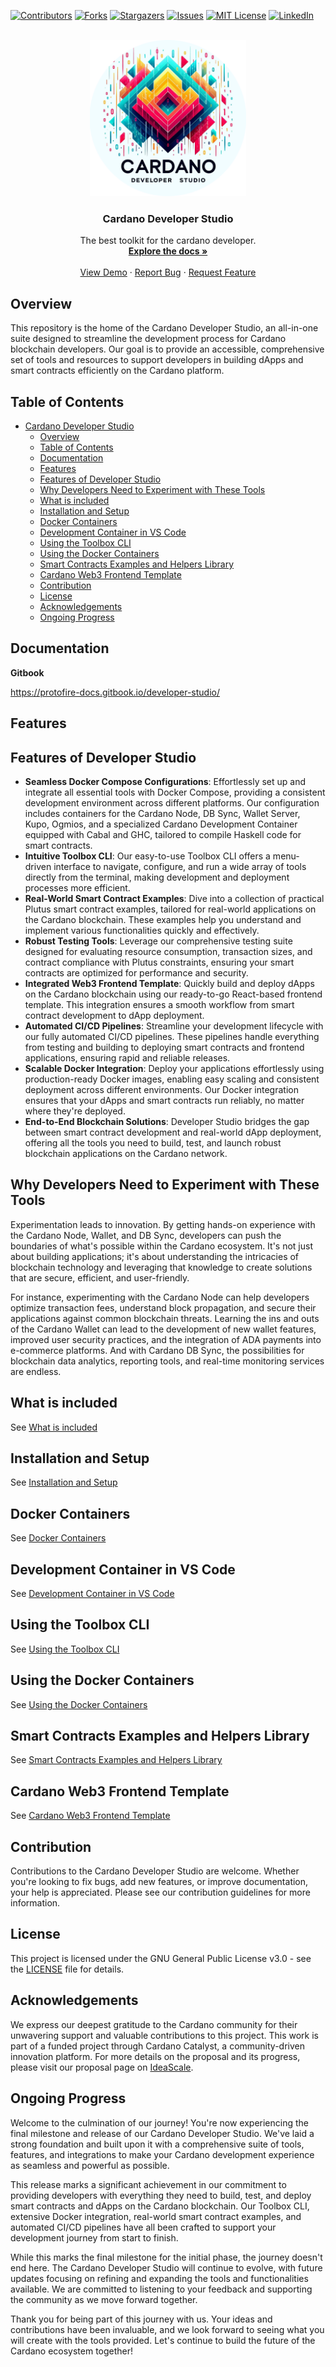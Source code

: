 <!-- Improved compatibility of back to top link: See: https://github.com/othneildrew/Best-README-Template/pull/73 -->
<a name="readme-top"></a>
<!--
*** Thanks for checking out the Best-README-Template. If you have a suggestion
*** that would make this better, please fork the repo and create a pull request
*** or simply open an issue with the tag "enhancement".
*** Don't forget to give the project a star!
*** Thanks again! Now go create something AMAZING! :D
-->



<!-- PROJECT SHIELDS -->
<!--
*** I'm using markdown "reference style" links for readability.
*** Reference links are enclosed in brackets [ ] instead of parentheses ( ).
*** See the bottom of this document for the declaration of the reference variables
*** for contributors-url, forks-url, etc. This is an optional, concise syntax you may use.
*** https://www.markdownguide.org/basic-syntax/#reference-style-links
-->
[![Contributors][contributors-shield]][contributors-url]
[![Forks][forks-shield]][forks-url]
[![Stargazers][stars-shield]][stars-url]
[![Issues][issues-shield]][issues-url]
[![MIT License][license-shield]][license-url]
[![LinkedIn][linkedin-shield]][linkedin-url]
<!-- PROJECT LOGO -->
<br />
<div align="center">
  <a href="https://github.com/protofire/Cardano-Developer-Studio">
    <img src="images/logo.png" alt="Logo" width="250" height="250">
  </a>

<h3 align="center">Cardano Developer Studio</h3>

  <p align="center">
    The best toolkit for the cardano developer.
    <br />
    <a href="https://protofire-docs.gitbook.io/developer-studio"><strong>Explore the docs »</strong></a>
    <br />
    <br />
    <a href="https://github.com/protofire/Cardano-Developer-Studio">View Demo</a>
    ·
    <a href="https://github.com/protofire/Cardano-Developer-Studio/issues">Report Bug</a>
    ·
    <a href="https://github.com/protofire/Cardano-Developer-Studio/issues">Request Feature</a>
  </p>
</div>

## Overview

This repository is the home of the Cardano Developer Studio, an all-in-one suite
designed to streamline the development process for Cardano blockchain
developers. Our goal is to provide an accessible, comprehensive set of tools and
resources to support developers in building dApps and smart contracts
efficiently on the Cardano platform.

## Table of Contents

- [Cardano Developer Studio](#cardano-developer-studio)
  - [Overview](#overview)
  - [Table of Contents](#table-of-contents)
  - [Documentation](#documentation)
  - [Features](#features)
  - [Features of Developer Studio](#features-of-developer-studio)
  - [Why Developers Need to Experiment with These Tools](#why-developers-need-to-experiment-with-these-tools)
  - [What is included](#what-is-included)
  - [Installation and Setup](#installation-and-setup)
  - [Docker Containers](#docker-containers)
  - [Development Container in VS Code](#development-container-in-vs-code)
  - [Using the Toolbox CLI](#using-the-toolbox-cli)
  - [Using the Docker Containers](#using-the-docker-containers)
  - [Smart Contracts Examples and Helpers Library](#smart-contracts-examples-and-helpers-library)
  - [Cardano Web3 Frontend Template](#cardano-web3-frontend-template)
  - [Contribution](#contribution)
  - [License](#license)
  - [Acknowledgements](#acknowledgements)
  - [Ongoing Progress](#ongoing-progress)

## Documentation

**Gitbook**

https://protofire-docs.gitbook.io/developer-studio/

## Features

## Features of Developer Studio

- **Seamless Docker Compose Configurations**: Effortlessly set up and integrate all essential tools with Docker Compose, providing a consistent development environment across different platforms. Our configuration includes containers for the Cardano Node, DB Sync, Wallet Server, Kupo, Ogmios, and a specialized Cardano Development Container equipped with Cabal and GHC, tailored to compile Haskell code for smart contracts.
- **Intuitive Toolbox CLI**: Our easy-to-use Toolbox CLI offers a menu-driven interface to navigate, configure, and run a wide array of tools directly from the terminal, making development and deployment processes more efficient.
- **Real-World Smart Contract Examples**: Dive into a collection of practical Plutus smart contract examples, tailored for real-world applications on the Cardano blockchain. These examples help you understand and implement various functionalities quickly and effectively.
- **Robust Testing Tools**: Leverage our comprehensive testing suite designed for evaluating resource consumption, transaction sizes, and contract compliance with Plutus constraints, ensuring your smart contracts are optimized for performance and security.
- **Integrated Web3 Frontend Template**: Quickly build and deploy dApps on the Cardano blockchain using our ready-to-go React-based frontend template. This integration ensures a smooth workflow from smart contract development to dApp deployment.
- **Automated CI/CD Pipelines**: Streamline your development lifecycle with our fully automated CI/CD pipelines. These pipelines handle everything from testing and building to deploying smart contracts and frontend applications, ensuring rapid and reliable releases.
- **Scalable Docker Integration**: Deploy your applications effortlessly using production-ready Docker images, enabling easy scaling and consistent deployment across different environments. Our Docker integration ensures that your dApps and smart contracts run reliably, no matter where they're deployed.
- **End-to-End Blockchain Solutions**: Developer Studio bridges the gap between smart contract development and real-world dApp deployment, offering all the tools you need to build, test, and launch robust blockchain applications on the Cardano network.

## Why Developers Need to Experiment with These Tools

Experimentation leads to innovation. By getting hands-on experience with the Cardano Node, Wallet, and DB Sync, developers can push the boundaries of what's possible within the Cardano ecosystem. It's not just about building applications; it's about understanding the intricacies of blockchain technology and leveraging that knowledge to create solutions that are secure, efficient, and user-friendly.

For instance, experimenting with the Cardano Node can help developers optimize transaction fees, understand block propagation, and secure their applications against common blockchain threats. Learning the ins and outs of the Cardano Wallet can lead to the development of new wallet features, improved user security practices, and the integration of ADA payments into e-commerce platforms. And with Cardano DB Sync, the possibilities for blockchain data analytics, reporting tools, and real-time monitoring services are endless.

## What is included

See [What is included](./docs/README_INCLUDED.md)

## Installation and Setup

See [Installation and Setup](./docs/README_INSTALLATION.md)

## Docker Containers

See [Docker Containers](./docs/README_DOCKER.md)

## Development Container in VS Code

See [Development Container in VS Code](./docs/README_VSCODE.md)

## Using the Toolbox CLI

See [Using the Toolbox CLI](./docs/README_SCRIPT.md)

## Using the Docker Containers

See [Using the Docker Containers](./docs/README_CONTAINERS.md)

## Smart Contracts Examples and Helpers Library

See [Smart Contracts Examples and Helpers Library](./cardano-smart-contracts-examples/README.md)

## Cardano Web3 Frontend Template

See [Cardano Web3 Frontend Template](./cardano-web3-frontend-template/README.md)

## Contribution

Contributions to the Cardano Developer Studio are welcome. Whether you're
looking to fix bugs, add new features, or improve documentation, your help is
appreciated. Please see our contribution guidelines for more information.

## License

This project is licensed under the GNU General Public License v3.0 - see the
[LICENSE](LICENSE) file for details.

## Acknowledgements

We express our deepest gratitude to the Cardano community for their unwavering
support and valuable contributions to this project. This work is part of a
funded project through Cardano Catalyst, a community-driven innovation platform.
For more details on the proposal and its progress, please visit our proposal
page on [IdeaScale](https://cardano.ideascale.com/c/idea/110047).

## Ongoing Progress

Welcome to the culmination of our journey! You're now experiencing the final milestone and release of our Cardano Developer Studio. We've laid a strong foundation and built upon it with a comprehensive suite of tools, features, and integrations to make your Cardano development experience as seamless and powerful as possible.

This release marks a significant achievement in our commitment to providing developers with everything they need to build, test, and deploy smart contracts and dApps on the Cardano blockchain. Our Toolbox CLI, extensive Docker integration, real-world smart contract examples, and automated CI/CD pipelines have all been crafted to support your development journey from start to finish.

While this marks the final milestone for the initial phase, the journey doesn't end here. The Cardano Developer Studio will continue to evolve, with future updates focusing on refining and expanding the tools and functionalities available. We are committed to listening to your feedback and supporting the community as we move forward together.

Thank you for being part of this journey with us. Your ideas and contributions have been invaluable, and we look forward to seeing what you will create with the tools provided. Let's continue to build the future of the Cardano ecosystem together!


<!-- MARKDOWN LINKS & IMAGES -->
<!-- https://www.markdownguide.org/basic-syntax/#reference-style-links -->
[contributors-shield]: https://img.shields.io/github/contributors/protofire/Cardano-Developer-Studio.svg?style=for-the-badge
[contributors-url]: https://github.com/protofire/Cardano-Developer-Studio/graphs/contributors
[forks-shield]: https://img.shields.io/github/forks/protofire/Cardano-Developer-Studio.svg?style=for-the-badge
[forks-url]: https://github.com/protofire/Cardano-Developer-Studio/network/members
[stars-shield]: https://img.shields.io/github/stars/protofire/Cardano-Developer-Studio.svg?style=for-the-badge
[stars-url]: https://github.com/protofire/Cardano-Developer-Studio/stargazers
[issues-shield]: https://img.shields.io/github/issues/protofire/Cardano-Developer-Studio.svg?style=for-the-badge
[issues-url]: https://github.com/protofire/Cardano-Developer-Studio/issues
[license-shield]: https://img.shields.io/github/license/protofire/Cardano-Developer-Studio.svg?style=for-the-badge
[license-url]: https://github.com/protofire/Cardano-Developer-Studio/blob/master/LICENSE
[linkedin-shield]: https://img.shields.io/badge/-LinkedIn-black.svg?style=for-the-badge&logo=linkedin&colorB=555
[linkedin-url]: https://www.linkedin.com/company/protofire-io/posts/?feedView=all
[product-screenshot]: images/screenshot.png
[usage-example]: images/example.png